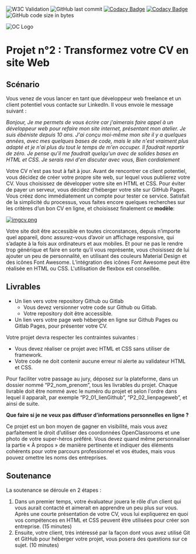 ![W3C Validation](https://img.shields.io/w3c-validation/html?style=for-the-badge&targetUrl=https%3A%2F%2Fbaaanto.github.io%2Fraphaellopes.github.io%2F)
![GitHub last commit](https://img.shields.io/github/last-commit/baaanto/raphaellopes.github.io?style=for-the-badge)
[![Codacy Badge](https://api.codacy.com/project/badge/Grade/72ad97729f0742bf87daeec8416ea423)](https://app.codacy.com/manual/Baaanto/raphaellopes.github.io?utm_source=github.com&utm_medium=referral&utm_content=Baaanto/raphaellopes.github.io&utm_campaign=Badge_Grade_Settings)
[![Codacy Badge](https://app.codacy.com/project/badge/Grade/4f36398285674f92802a08a1b564ac3b)](https://www.codacy.com/manual/Baaanto/raphaellopes.github.io?utm_source=github.com&amp;utm_medium=referral&amp;utm_content=Baaanto/raphaellopes.github.io&amp;utm_campaign=Badge_Grade?style=for-the-badge)
![GitHub code size in bytes](https://img.shields.io/github/languages/code-size/baaanto/raphaellopes.github.io?style=for-the-badge)


![OC Logo](https://openclassrooms.com/fav-icon.png?v=1)
# Projet n°2 : Transformez votre CV en site Web
## Scénario 

Vous venez de vous lancer en tant que développeur web freelance et un client potentiel
vous contacte sur LinkedIn. Il vous envoie le message suivant :

*Bonjour,
Je me permets de vous écrire car j'aimerais faire appel à un développeur web pour
refaire mon site internet, présentant mon atelier. Je suis ébéniste depuis 10 ans. J'ai
conçu moi-même mon site il y a quelques années, avec mes quelques bases de code,
mais le site n'est vraiment plus adapté et je n'ai plus du tout le temps de m'en
occuper. Il faudrait repartir de zéro. Je pense qu'il me faudrait quelqu'un avec de
solides bases en HTML et CSS. Je serais ravi d'en discuter avec vous,
Bien cordialement*

Votre CV n'est pas tout à fait à jour. Avant de rencontrer ce client potentiel, vous décidez
de créer votre propre site web, sur lequel vous publierez votre CV. Vous choisissez de
développer votre site en HTML et CSS.
Pour éviter de payer un serveur, vous décidez d’héberger votre site sur GitHub Pages.
Vous créez donc immédiatement un compte pour tester ce service. Satisfait de la
simplicité du processus, vous faites encore quelques recherches sur les critères d’un bon
CV en ligne, et choisissez finalement ce **modèle**:

[![imgcv.png](https://i.postimg.cc/G3DP4Rfy/imgcv.png)](https://postimg.cc/yWV3GMs1)

Votre site doit être accessible en toutes circonstances, depuis n’importe quel appareil, donc assurez-vous d’avoir un affichage responsive, qui s’adapte à la fois
aux ordinateurs et aux mobiles. Et pour ne pas le rendre trop générique et faire en sorte qu’il vous représente, vous choisissez de lui ajouter un peu de personnalité, en utilisant des couleurs Material Design et des icônes Font Awesome. L’intégration des icônes Font Awesome peut être réalisée en HTML ou CSS.
L'utilisation de flexbox est conseillée.

## Livrables

* Un lien vers votre repository Github ou Gitlab
  * Vous devez versionner votre code sur Github ou Gitlab.
  * Votre repository doit être accessible.
* Un lien vers votre page web hébergée en ligne sur Github Pages ou Gitlab Pages, pour présenter votre CV.

Votre projet devra respecter les contraintes suivantes :
* Vous devez réaliser ce projet avec HTML et CSS sans utiliser de framework.
* Votre code ne doit contenir aucune erreur ni alerte au validateur HTML et CSS.

Pour faciliter votre passage au jury, déposez sur la plateforme, dans un dossier nommé “P2_nom_prenom”, tous les livrables du projet. Chaque livrable doit être nommé avec le numéro du projet et selon l'ordre dans lequel il apparaît, par exemple “P2_01_lienGithub”, “P2_02_lienpageweb”, et ainsi de suite.

**Que faire si je ne veux pas diffuser d’informations personnelles en ligne ?**

Ce projet est un bon moyen de gagner en visibilité, mais vous avez parfaitement le droit d’utiliser des coordonnées OpenClassrooms et une photo de votre super-héros préféré.
Vous devez quand même personnaliser la partie « À propos » de manière pertinente et indiquer des éléments cohérents pour votre parcours professionnel et vos études, mais vous pouvez omettre les noms des entreprises.

## Soutenance

La soutenance se déroule en 2 étapes :
1. Dans un premier temps, votre évaluateur jouera le rôle d’un client qui vous aurait contacté et aimerait en apprendre un peu plus sur vous. Après une courte présentation de votre CV, vous lui expliquerez en quoi vos compétences en HTML et CSS peuvent être utilisées pour créer son entreprise. (15 minutes)
2. Ensuite, votre client, très intéressé par la façon dont vous avez utilisé Git et GitHub pour héberger votre projet, vous posera des questions sur ce sujet. (10 minutes)
